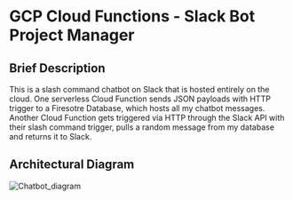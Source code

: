 # GCP Cloud Functions - Slack Bot Project Manager

## Brief Description
This is a slash command chatbot on Slack that is hosted entirely on the cloud. One serverless Cloud Function sends JSON payloads with HTTP trigger to a Firesotre Database, which hosts all my chatbot messages. Another Cloud Function gets triggered via HTTP through the Slack API with their slash command trigger, pulls a random message from my database and returns it to Slack. 

## Architectural Diagram
![Chatbot_diagram](https://user-images.githubusercontent.com/89488845/135667923-c2076e7c-e6f1-4b2e-92cf-91fc3154a632.png)
